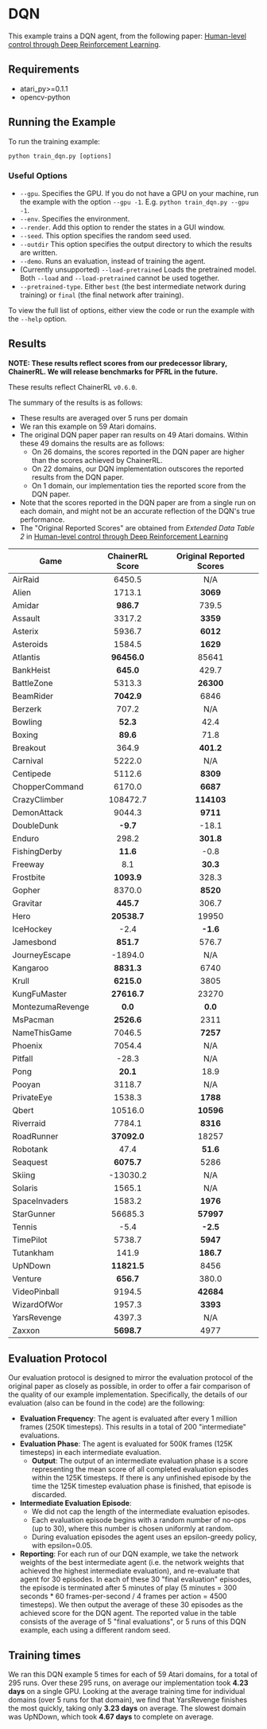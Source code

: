 # DQN
This example trains a DQN agent, from the following paper: [Human-level control through Deep Reinforcement Learning](https://storage.googleapis.com/deepmind-media/dqn/DQNNaturePaper.pdf). 

## Requirements

- atari_py>=0.1.1
- opencv-python

## Running the Example

To run the training example:
```
python train_dqn.py [options]
```

### Useful Options
- `--gpu`. Specifies the GPU. If you do not have a GPU on your machine, run the example with the option `--gpu -1`. E.g. `python train_dqn.py --gpu -1`.
- `--env`. Specifies the environment. 
- `--render`. Add this option to render the states in a GUI window.
- `--seed`. This option specifies the random seed used.
- `--outdir` This option specifies the output directory to which the results are written.
- `--demo`. Runs an evaluation, instead of training the agent.
- (Currently unsupported) `--load-pretrained` Loads the pretrained model. Both `--load` and `--load-pretrained` cannot be used together.
- `--pretrained-type`. Either `best` (the best intermediate network during training) or `final` (the final network after training).

To view the full list of options, either view the code or run the example with the `--help` option.

## Results
**NOTE: These results reflect scores from our predecessor library, ChainerRL. We will release benchmarks for PFRL in the future.**

These results reflect ChainerRL  `v0.6.0`.

The summary of the results is as follows:
 - These results are averaged over 5 runs per domain
 - We ran this example on 59 Atari domains. 
 - The original DQN paper paper ran results on 49 Atari domains. Within these 49 domains the results are as follows:
 	- On 26 domains, the scores reported in the DQN paper are higher than the scores achieved by ChainerRL.
 	- On 22 domains, our DQN implementation outscores the reported results from the DQN paper.
 	- On 1 domain, our implementation ties the reported score from the DQN paper.
 - Note that the scores reported in the DQN paper are from a single run on each domain, and might not be an accurate reflection of the DQN's true performance.
 - The "Original Reported Scores" are obtained from _Extended Data Table 2_ in [Human-level control through Deep Reinforcement Learning](https://storage.googleapis.com/deepmind-media/dqn/DQNNaturePaper.pdf)


| Game        | ChainerRL Score           | Original Reported Scores |
| ------------- |:-------------:|:-------------:|
| AirRaid | 6450.5| N/A|
| Alien | 1713.1| **3069**|
| Amidar | **986.7**| 739.5|
| Assault | 3317.2| **3359**|
| Asterix | 5936.7| **6012**|
| Asteroids | 1584.5| **1629**|
| Atlantis | **96456.0**| 85641|
| BankHeist | **645.0**| 429.7|
| BattleZone | 5313.3| **26300**|
| BeamRider | **7042.9**| 6846|
| Berzerk | 707.2| N/A|
| Bowling | **52.3**| 42.4|
| Boxing | **89.6**| 71.8|
| Breakout | 364.9| **401.2**|
| Carnival | 5222.0| N/A|
| Centipede | 5112.6| **8309**|
| ChopperCommand | 6170.0| **6687**|
| CrazyClimber | 108472.7| **114103**|
| DemonAttack | 9044.3| **9711**|
| DoubleDunk | **-9.7**| -18.1|
| Enduro | 298.2| **301.8**|
| FishingDerby | **11.6**| -0.8|
| Freeway | 8.1| **30.3**|
| Frostbite | **1093.9**| 328.3|
| Gopher | 8370.0| **8520**|
| Gravitar | **445.7**| 306.7|
| Hero | **20538.7**| 19950|
| IceHockey | -2.4| **-1.6**|
| Jamesbond | **851.7**| 576.7|
| JourneyEscape | -1894.0| N/A|
| Kangaroo | **8831.3**| 6740|
| Krull | **6215.0**| 3805|
| KungFuMaster | **27616.7**| 23270|
| MontezumaRevenge | **0.0**| **0.0**|
| MsPacman | **2526.6**| 2311|
| NameThisGame | 7046.5| **7257**|
| Phoenix | 7054.4| N/A|
| Pitfall | -28.3| N/A|
| Pong | **20.1**| 18.9|
| Pooyan | 3118.7| N/A|
| PrivateEye | 1538.3| **1788**|
| Qbert | 10516.0| **10596**|
| Riverraid | 7784.1| **8316**|
| RoadRunner | **37092.0**| 18257|
| Robotank | 47.4| **51.6**|
| Seaquest | **6075.7**| 5286|
| Skiing | -13030.2| N/A|
| Solaris | 1565.1| N/A|
| SpaceInvaders | 1583.2| **1976**|
| StarGunner | 56685.3| **57997**|
| Tennis | -5.4| **-2.5**|
| TimePilot | 5738.7| **5947**|
| Tutankham | 141.9| **186.7**|
| UpNDown | **11821.5**| 8456|
| Venture | **656.7**| 380.0|
| VideoPinball | 9194.5| **42684**|
| WizardOfWor | 1957.3| **3393**|
| YarsRevenge | 4397.3| N/A|
| Zaxxon | **5698.7**| 4977|


## Evaluation Protocol
Our evaluation protocol is designed to mirror the evaluation protocol of the original paper as closely as possible, in order to offer a fair comparison of the quality of our example implementation. Specifically, the details of our evaluation (also can be found in the code) are the following:

- **Evaluation Frequency**: The agent is evaluated after every 1 million frames (250K timesteps). This results in a total of 200 "intermediate" evaluations.
- **Evaluation Phase**: The agent is evaluated for 500K frames (125K timesteps) in each intermediate evaluation. 
	- **Output**: The output of an intermediate evaluation phase is a score representing the mean score of all completed evaluation episodes within the 125K timesteps. If there is any unfinished episode by the time the 125K timestep evaluation phase is finished, that episode is discarded.
- **Intermediate Evaluation Episode**: 
	- We did not cap the length of the intermediate evaluation episodes.
	- Each evaluation episode begins with a random number of no-ops (up to 30), where this number is chosen uniformly at random.
	- During evaluation episodes the agent uses an epsilon-greedy policy, with epsilon=0.05.
- **Reporting**: For each run of our DQN example, we take the network weights of the best intermediate agent (i.e. the network weights that achieved the highest intermediate evaluation), and re-evaluate that agent for 30 episodes. In each of these 30 "final evaluation" episodes, the episode is terminated after 5 minutes of play (5 minutes = 300 seconds * 60 frames-per-second / 4 frames per action = 4500 timesteps). We then output the average of these 30 episodes as the achieved score for the DQN agent. The reported value in the table consists of the average of 5 "final evaluations", or 5 runs of this DQN example, each using a different random seed.


## Training times

We ran this DQN example 5 times for each of 59 Atari domains, for a total of 295 runs. Over these 295 runs, on average our implementation took **4.23 days** on a single GPU. Looking at the average training time for individual domains (over 5 runs for that domain), we find that YarsRevenge finishes the most quickly, taking only **3.23 days** on average. The slowest domain was UpNDown, which took **4.67 days** to complete on average.
